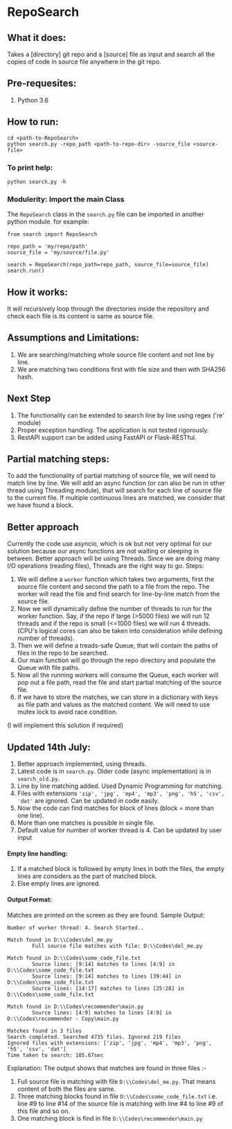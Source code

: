 # RepoSearch

## What it does:
Takes a [directory] git repo and a [source] file as input and search all the copies of code in source file anywhere in the git repo.

## Pre-requesites:
1. Python 3.6

## How to run:
```
cd <path-to-RepoSearch>
python search.py -repo_path <path-to-repo-dir> -source_file <source-file>
```

### To print help:
```
python search.py -h
```

### Modulerity: Import the main Class
The `RepoSearch` class in the `search.py` file can be imported in another python module.
for example:
```
from search import RepoSearch

repo_path = 'my/repo/path'
source_file = 'my/source/file.py'

search = RepoSearch(repo_path=repo_path, source_file=source_file)
search.run()
```

## How it works:
It will recursively loop through the directories inside the repository and check each file is its content is same as source file.

## Assumptions and Limitations:
1. We are searching/matching whole source file content and not line by line.
2. We are matching two conditions first with file size and then with SHA256 hash.

## Next Step
1. The functionality can be extended to search line by line using regex ('re' module)
2. Proper exception handling. The application is not tested rigorously.
3. RestAPI support can be added using FastAPI or Flask-RESTful.

## Partial matching steps:
To add the functionality of partial matching of source file, we will need to match line by line.
We will add an async function (or can also be run in other thread using Threading module), that will search for each line of source file to the current file.
If multiple continuous lines are matched, we consider that we have found a block.

## Better approach
Currently the code use asyncio, which is ok but not very optimal for our solution because our async functions are not waiting or sleeping in between. Better approach will be using Threads. Since we are doing many I/O operations (reading files), Threads are the right way to go.
Steps:
1. We will define a `worker` function which takes two arguments, first the source file content and second the path to a file from the repo. The worker will read the file and find search for line-by-line match from the source file.
2. Now we will dynamically define the number of threads to run for the worker function. Say, if the repo if large (>5000 files) we will run 12 threads and if the repo is small (<=1000 files) we will run 4 threads. (CPU's logical cores can also be taken into consideration while defining number of threads).
3. Then we will define a treads-safe Queue, that will contain the paths of files in the repo to be searched.
4. Our main function will go through the repo directory and populate the Queue with file paths.
5. Now all the running workers will consume the Queue, each worker will pop out a file path, read the file and start partial matching of the source file.
6. If we have to store the matches, we can store in a dictionary with keys as file path and values as the matched content. We will need to use mutex lock to avoid race condition.

(I will implement this solution if required)



## Updated 14th July:
1. Better approach implemented, using threads.
2. Latest code is in `search.py`. Older code (async implementation) is in `search_old.py`.
3. Line by line matching added. Used Dynamic Programming for matching.
4. Files with extensions `'zip', 'jpg', 'mp4', 'mp3', 'png', 'h5', 'csv', 'dat'` are ignored. Can be updated in code easily.
5. Now the code can find matches for block of lines (block = more than one line).
6. More than one matches is possible in single file.
7. Default value for number of worker thread is 4. Can be updated by user input

#### Empty line handling:
 1. If a matched block is followed by empty lines in both the files, the empty lines are considers as the part of matched block.
 2. Else empty lines are ignored.

#### Output Format:
Matches are printed on the screen as they are found.
Sample Output:
```
Number of worker thread: 4. Search Started..

Match found in D:\\Codes\del_me.py
        Full source file matches with file: D:\\Codes\del_me.py

Match found in D:\\Codes\some_code_file.txt
        Source lines: [9:14] matches to lines [4:9] in D:\\Codes\some_code_file.txt
        Source lines: [9:14] matches to lines [39:44] in D:\\Codes\some_code_file.txt
        Source lines: [14:17] matches to lines [25:28] in D:\\Codes\some_code_file.txt

Match found in D:\\Codes\recommender\main.py
        Source lines: [4:9] matches to lines [4:9] in D:\\Codes\recommender - Copy\main.py

Matches found in 3 files
Search completed. Searched 4735 files. Ignored 219 files
Ignored files with extensions: ['zip', 'jpg', 'mp4', 'mp3', 'png', 'h5', 'csv', 'dat']
Time taken to search: 105.67sec
 ```
Explanation:
The output shows that matches are found in three files :-
1. Full source file is matching with file `D:\\Codes\del_me.py`. That means content of both the files are same.
2. Three matching blocks found in file `D:\\Codes\some_code_file.txt` i.e. line #9 to line #14 of the source file is matching with line #4 to line #9 of this file and so on.
3. One matching block is find in file  `D:\\Codes\recommender\main.py`
